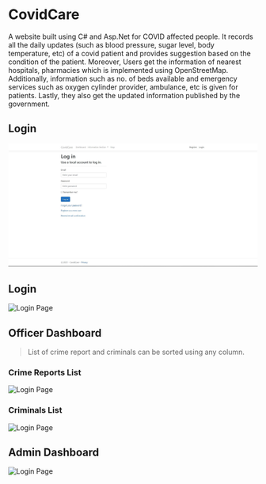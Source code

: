 # CovidCare
A website built using C# and Asp.Net for COVID affected people. It records all the daily updates (such as blood pressure, sugar level, body temperature, etc) of a covid patient and provides suggestion based on
the condition of the patient. Moreover, Users get the information of nearest hospitals, pharmacies which is implemented using OpenStreetMap.
Additionally, information such as no. of beds available and emergency services such as oxygen cylinder provider, ambulance, etc is given for patients.
Lastly, they also get the updated information published by the government.

## Login
![Login_Page](Images/covidcare_login.JPG)

## Login
![Login Page](static/images/signin.PNG)

## Officer Dashboard
>List of crime report and criminals can be sorted using any column.
### Crime Reports List
![Login Page](static/images/dashboard.PNG)
### Criminals List
![Login Page](static/images/list_of_criminals.PNG)

## Admin Dashboard
![Login Page](static/images/admin-dashboard.PNG)
